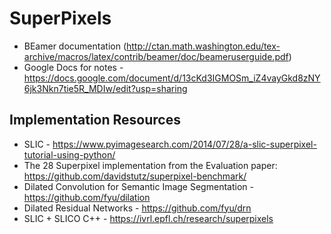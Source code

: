 # SuperPixels
* BEamer documentation (http://ctan.math.washington.edu/tex-archive/macros/latex/contrib/beamer/doc/beameruserguide.pdf)
* Google Docs for notes - https://docs.google.com/document/d/13cKd3IGMOSm_iZ4vayGkd8zNY6jk3Nkn7tie5R_MDIw/edit?usp=sharing 
## Implementation Resources
* SLIC - https://www.pyimagesearch.com/2014/07/28/a-slic-superpixel-tutorial-using-python/
* The 28 Superpixel implementation from the Evaluation paper: https://github.com/davidstutz/superpixel-benchmark/
* Dilated Convolution for Semantic Image Segmentation - https://github.com/fyu/dilation
* Dilated Residual Networks - https://github.com/fyu/drn
* SLIC + SLICO C++ - https://ivrl.epfl.ch/research/superpixels
